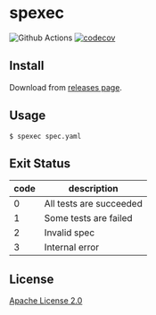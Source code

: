 # spexec

![Github Actions](https://github.com/autopp/spexec/actions/workflows/push-main.yml/badge.svg)
[![codecov](https://codecov.io/gh/autopp/spexec/branch/main/graph/badge.svg)](https://codecov.io/gh/autopp/spexec)

## Install

Download from [releases page](https://github.com/autopp/spexec/releases).

## Usage

```
$ spexec spec.yaml
```

## Exit Status

| code | description |
| --- | --- |
| 0 | All tests are succeeded |
| 1 | Some tests are failed |
| 2 | Invalid spec |
| 3 | Internal error |

## License

[Apache License 2.0](LICENSE)
